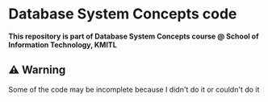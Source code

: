 # Database System Concepts code
**This repository is part of Database System Concepts course @ School of Information Technology, KMITL**

## ⚠️ Warning 
Some of the code may be incomplete because I didn't do it or couldn't do it
